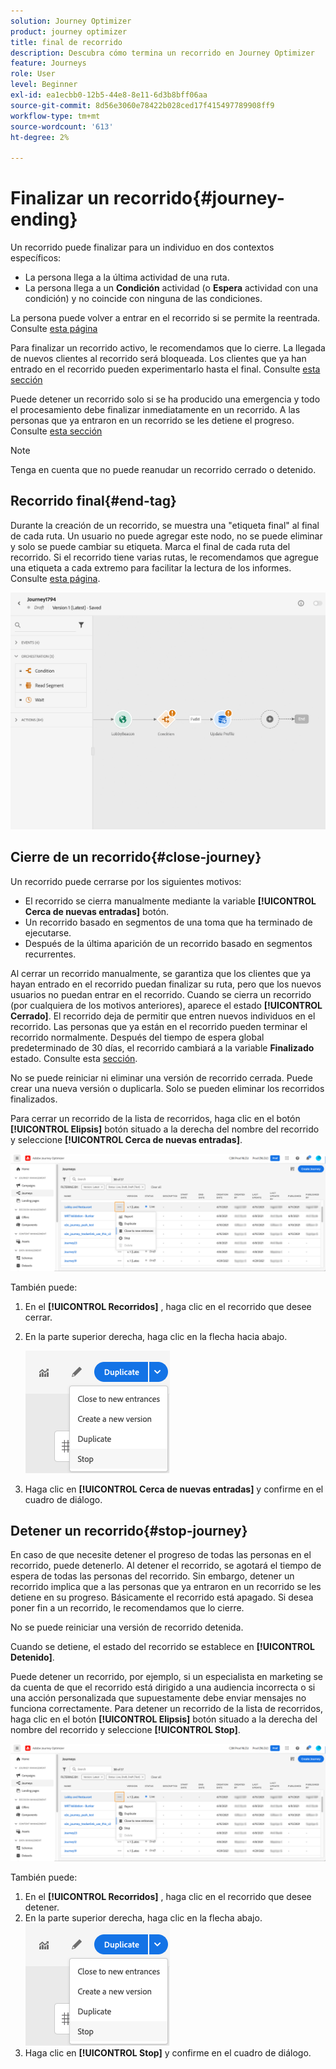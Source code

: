 ```yaml
---
solution: Journey Optimizer
product: journey optimizer
title: final de recorrido
description: Descubra cómo termina un recorrido en Journey Optimizer
feature: Journeys
role: User
level: Beginner
exl-id: ea1ecbb0-12b5-44e8-8e11-6d3b8bff06aa
source-git-commit: 8d56e3060e78422b028ced17f415497789908ff9
workflow-type: tm+mt
source-wordcount: '613'
ht-degree: 2%

---
```


# Finalizar un recorrido{#journey-ending}

Un recorrido puede finalizar para un individuo en dos contextos específicos:

* La persona llega a la última actividad de una ruta.
* La persona llega a un **Condición** actividad (o **Espera** actividad con una condición) y no coincide con ninguna de las condiciones.

La persona puede volver a entrar en el recorrido si se permite la reentrada. Consulte [esta página](../building-journeys/journey-gs.md#change-properties)

Para finalizar un recorrido activo, le recomendamos que lo cierre. La llegada de nuevos clientes al recorrido será bloqueada. Los clientes que ya han entrado en el recorrido pueden experimentarlo hasta el final. Consulte [esta sección](../building-journeys/journey.md#close-journey)

Puede detener un recorrido solo si se ha producido una emergencia y todo el procesamiento debe finalizar inmediatamente en un recorrido. A las personas que ya entraron en un recorrido se les detiene el progreso. Consulte [esta sección](../building-journeys/journey.md#stop-journey)

>[!NOTE]
>
>Tenga en cuenta que no puede reanudar un recorrido cerrado o detenido.

## Recorrido final{#end-tag}

Durante la creación de un recorrido, se muestra una &quot;etiqueta final&quot; al final de cada ruta. Un usuario no puede agregar este nodo, no se puede eliminar y solo se puede cambiar su etiqueta. Marca el final de cada ruta del recorrido. Si el recorrido tiene varias rutas, le recomendamos que agregue una etiqueta a cada extremo para facilitar la lectura de los informes. Consulte [esta página](../reports/live-report.md).

![](assets/journey-end.png)

<!--

### End activity{#journey-end-activity}

The **[!UICONTROL End]** activity allows you to mark the end of each path of the journey. It is not mandatory but recommended for visual clarity. See [this page](../building-journeys/end-activity.md)

![](assets/journey54.png)

-->

## Cierre de un recorrido{#close-journey}

Un recorrido puede cerrarse por los siguientes motivos:

* El recorrido se cierra manualmente mediante la variable **[!UICONTROL Cerca de nuevas entradas]** botón.
* Un recorrido basado en segmentos de una toma que ha terminado de ejecutarse.
* Después de la última aparición de un recorrido basado en segmentos recurrentes.

Al cerrar un recorrido manualmente, se garantiza que los clientes que ya hayan entrado en el recorrido puedan finalizar su ruta, pero que los nuevos usuarios no puedan entrar en el recorrido. Cuando se cierra un recorrido (por cualquiera de los motivos anteriores), aparece el estado **[!UICONTROL Cerrado]**. El recorrido deja de permitir que entren nuevos individuos en el recorrido. Las personas que ya están en el recorrido pueden terminar el recorrido normalmente. Después del tiempo de espera global predeterminado de 30 días, el recorrido cambiará a la variable **Finalizado** estado. Consulte esta [sección](../building-journeys/journey-gs.md#global_timeout).

No se puede reiniciar ni eliminar una versión de recorrido cerrada. Puede crear una nueva versión o duplicarla. Solo se pueden eliminar los recorridos finalizados.

Para cerrar un recorrido de la lista de recorridos, haga clic en el botón **[!UICONTROL Elipsis]** botón situado a la derecha del nombre del recorrido y seleccione **[!UICONTROL Cerca de nuevas entradas]**.

![](assets/journey-finish-quick-action.png)

También puede:

1. En el **[!UICONTROL Recorridos]** , haga clic en el recorrido que desee cerrar.
1. En la parte superior derecha, haga clic en la flecha hacia abajo.

   ![](assets/finish_drop_down_list.png)

1. Haga clic en **[!UICONTROL Cerca de nuevas entradas]** y confirme en el cuadro de diálogo.

## Detener un recorrido{#stop-journey}

En caso de que necesite detener el progreso de todas las personas en el recorrido, puede detenerlo. Al detener el recorrido, se agotará el tiempo de espera de todas las personas del recorrido. Sin embargo, detener un recorrido implica que a las personas que ya entraron en un recorrido se les detiene en su progreso. Básicamente el recorrido está apagado. Si desea poner fin a un recorrido, le recomendamos que lo cierre.

No se puede reiniciar una versión de recorrido detenida.

Cuando se detiene, el estado del recorrido se establece en **[!UICONTROL Detenido]**.

Puede detener un recorrido, por ejemplo, si un especialista en marketing se da cuenta de que el recorrido está dirigido a una audiencia incorrecta o si una acción personalizada que supuestamente debe enviar mensajes no funciona correctamente. Para detener un recorrido de la lista de recorridos, haga clic en el botón **[!UICONTROL Elipsis]** botón situado a la derecha del nombre del recorrido y seleccione **[!UICONTROL Stop]**.

![](assets/journey-finish-quick-action.png)

También puede:

1. En el **[!UICONTROL Recorridos]** , haga clic en el recorrido que desee detener.
1. En la parte superior derecha, haga clic en la flecha abajo.
   ![](assets/finish_drop_down_list.png)
1. Haga clic en **[!UICONTROL Stop]** y confirme en el cuadro de diálogo.
